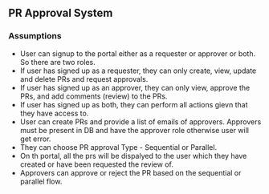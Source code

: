 ## PR Approval System
### Assumptions
- User can signup to the portal either as a requester or approver or both. So there are two roles.
- If user has signed up as a requester, they can only create, view, update and delete PRs and request approvals.
- If user has signed up as an approver, they can only view, approve the PRs, and add comments (review) to the PRs.
- If user has signed up as both, they can perform all actions gievn that they have access to.
- User can create PRs and provide a list of emails of approvers. Approvers must be present in DB and have the approver role otherwise user will get error.
- They can choose PR approval Type - Sequential or Parallel.
- On th portal, all the prs will be dispalyed to the user which they have created or have been requested the review of.
- Approvers can approve or reject the PR based on the sequential or parallel flow.
